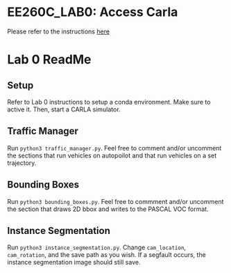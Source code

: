 # EE260C_LAB0: Access Carla

Please refer to the instructions [here](https://docs.google.com/document/d/1PwzTUXI43FQObJ2Cy7xu3a_J-AEyEal76FWF_SttEhE/edit?usp=sharing)

# Lab 0 ReadMe
## Setup
Refer to Lab 0 instructions to setup a conda environment. Make sure to active it. Then, start a CARLA simulator.

## Traffic Manager
Run `python3 traffic_manager.py`. Feel free to comment and/or uncomment the sections that run vehicles on autopoilot and that run vehicles on a set trajectory.

## Bounding Boxes
Run `python3 bounding_boxes.py`. Feel free to commment and/or uncomment the section that draws 2D bbox and writes to the PASCAL VOC format.

## Instance Segmentation
Run `python3 instance_segmentation.py`. Change `cam_location`, `cam_rotation`, and the save path as you wish. If a segfault occurs, the instance segmentation image should still save.